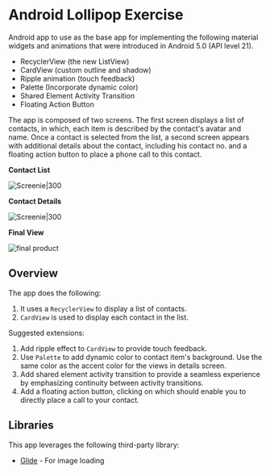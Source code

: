 # Android Lollipop Exercise

Android app to use as the base app for implementing the following material widgets and animations that were introduced in Android 5.0 (API level 21).

* RecyclerView (the new ListView)
* CardView (custom outline and shadow)
* Ripple animation (touch feedback)
* Palette (Incorporate dynamic color)
* Shared Element Activity Transition
* Floating Action Button

The app is composed of two screens. The first screen displays a list of contacts, in which, each item is described by the contact's avatar and name. Once a contact is selected from the list, a second screen appears with additional details about the contact, including his contact no. and a floating action button to place a phone call to this contact.

**Contact List**

  ![Screenie|300](http://i.imgur.com/VSbsd4Gl.png)

**Contact Details**

  ![Screenie|300](http://i.imgur.com/NpKJJgdl.png)

**Final View**

![final product](https://courses.codepath.com/course_images/android_university_fast_track/lollipop_circular_reveal.gif)


## Overview

The app does the following:

1. It uses a `RecyclerView` to display a list of contacts.
2. `CardView` is used to display each contact in the list.

Suggested extensions:

1. Add ripple effect to `CardView` to provide touch feedback.
2. Use `Palette` to add dynamic color to contact item's background. Use the same color as the accent color for the views in details screen.
3. Add shared element activity transition to provide a seamless experience by emphasizing continuity between activity transitions.
4. Add a floating action button, clicking on which should enable you to directly place a call to your contact.

## Libraries

This app leverages the following third-party library:

 * [Glide](https://github.com/bumptech/glide) - For image loading

